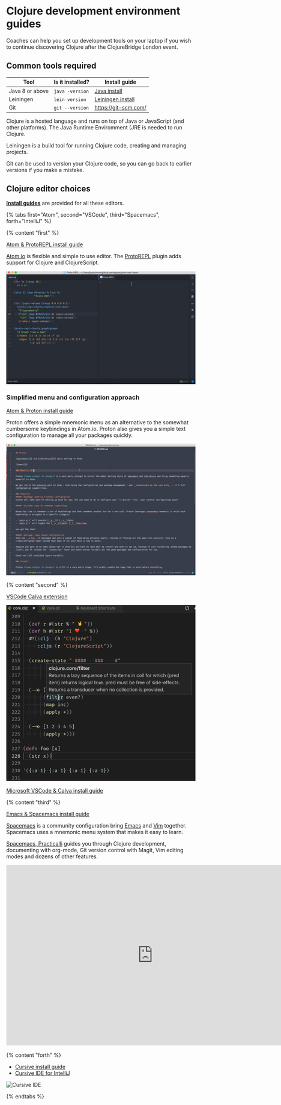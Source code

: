 # Clojure development environment guides

Coaches can help you set up development tools on your laptop if you wish to continue discovering Clojure after the ClojureBridge London event.

## Common tools required

| Tool            | Is it installed? | Install guide                       |
|-----------------|------------------|-------------------------------------|
| Java 8 or above | `java -version`  | [Java install](java.html)           |
| Leiningen       | `lein version`   | [Leiningen install](leiningen.html) |
| Git             | `git --version`  | https://git-scm.com/                |

Clojure is a hosted language and runs on top of Java or JavaScript (and other platforms).  The Java Runtime Enviromment (JRE is needed to run Clojure.

Leiningen is a build tool for running Clojure code, creating and managing projects.

Git can be used to version your Clojure code, so you can go back to earlier versions if you make a mistake.


## Clojure editor choices

**[Install guides](install-guides/index.html)** are provided for all these editors.

<!-- Clojure Editors -->
{% tabs first="Atom", second="VSCode", third="Spacemacs", forth="IntelliJ" %}

<!-- Atom.io and ProtoREPL -->
{% content "first" %}

[Atom & ProtoREPL install guide](install-guides/atom-protorepl.html)


[Atom.io](https://atom.io/) is flexible and simple to use editor.  The [ProtoREPL](https://atom.io/packages/proto-repl) plugin adds support for Clojure and ClojureScript.

![Atom.io and ProtoREPL](/images/atom-protorepl-demo.gif)


### Simplified menu and configuration approach

[Atom & Proton install guide](install-guides/atom-proton.html)

Proton offers a simple mnemonic menu as an alternative to the somewhat cumbersome keybindings in Atom.io.  Proton also gives you a simple text configuration to manage all your packages quickly.

![Atom.io proton-mode demo](/images/atom-proton-mode-demo.gif)


<!-- VSCode and Calva -->
{% content "second" %}

[VSCode Calva extension](https://marketplace.visualstudio.com/items?itemName=cospaia.clojure4vscode)

![VSCode Calva demo](https://github.com/BetterThanTomorrow/calva/raw/master/assets/howto/features.gif)

[Microsoft VSCode & Calva install guide](install-guides/vscode-calva.html)

<!-- Spacemacs -->
{% content "third" %}

[Emacs & Spacemacs install guide](install-guides/emacs-spacemacs.html)

[Spacemacs](https://spacemacs.org/) is a community configuration bring [Emacs](https://www.gnu.org/software/emacs/) and [Vim](https://www.vim.org/) together.  Spacemacs uses a mnemonic menu system that makes it easy to learn.

[Spacemacs, Practicalli](https://practicalli.github.io/spacemacs) guides you through Clojure development, documenting with org-mode, Git version control with Magit, Vim editing modes and dozens of other features.

<iframe width="780" height="480" src="https://www.youtube.com/embed/Uuwg-069NYE" frameborder="0" allow="autoplay; encrypted-media" allowfullscreen></iframe>


<!-- IntelliJ and Cursive -->
{% content "forth" %}

* [Cursive install guide](install-guides/intellij-cursive.html)
* [Cursive IDE for IntelliJ](https://cursive-ide.com/)


![Cursive IDE](https://cursive-ide.com/images/cursive-screenshot.png)


{% endtabs %}
<!-- End of Clojure editors -->
